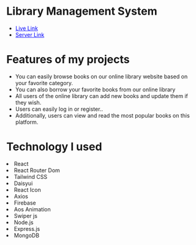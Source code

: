 
<h1>Library Management System</h1>

<ul>
    <li> <a style="color: blue;" href="https://stalwart-taffy-26a749.netlify.app/" class="blue-link">Live Link</a></li>
    <li><a style="color: blue;" href="https://github.com/Md-Abdur-Razzak/online-library-server" class="blue-link">Server Link</a></li></li>
</ul>

<h1>Features of my projects </h1>
<ul>
    <li>You can easily browse books on our online library website based on your favorite category.</li>
    <li>You can also borrow your favorite books from our online library</li>
    <li>All users of the online library can add new books and update them if they wish.</li>
    <li>Users can easily log in or register..</li>
    <li>Additionally, users can view and read the most popular books on this platform.</li>
</ul>

 <h1>Technology I used </h1
                                 
<ul>
     <li>React</li>
    <li>React Router Dom</li>
    <li>Tailwind CSS</li>
    <li>Daisyui</li>
    <li>React Icon</li>
    <li>Axios</li>
    <li>Firebase</li>
    <li>Aos Animation</li>
    <li>Swiper js</li>
    <li>Node.js</li>
    <li>Express.js</li>
    <li>MongoDB</li>
    
</ul>
